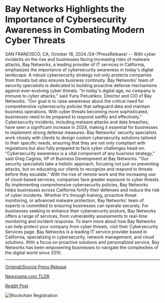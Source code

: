 # Bay Networks Highlights the Importance of Cybersecurity Awareness in Combating Modern Cyber Threats

SAN FRANCISCO, CA, October 18, 2024 /24-7PressRelease/ -- With cyber incidents on the rise and businesses facing increasing risks of malware attacks, Bay Networks, a leading provider of IT services in California, emphasizes the importance of cybersecurity awareness in today's digital landscape. A robust cybersecurity strategy not only protects companies from threats but also ensures business continuity. Bay Networks' team of security specialists is dedicated to building proactive defense mechanisms against ever-evolving cyber threats.  "In today's digital age, no company is immune to cyber attacks," said Yuriy Petushkov, Director and CIO of Bay Networks. "Our goal is to raise awareness about the critical need for comprehensive cybersecurity policies that safeguard data and maintain business operations. With cyber threats becoming more sophisticated, businesses need to be prepared to respond swiftly and effectively."  Cybersecurity incidents, including malware attacks and data breaches, have seen a significant increase in 2024, making it essential for businesses to implement strong defense measures. Bay Networks' security specialists work closely with clients to design custom cybersecurity solutions tailored to their specific needs, ensuring that they are not only compliant with regulations but also fully prepared to face cyber challenges head-on.  "Cybersecurity awareness is a vital component of any business strategy," said Greg Caginia, VP of Business Development at Bay Networks. "Our security specialists take a holistic approach, focusing not just on preventing attacks, but on educating our clients to recognize and respond to threats before they escalate."  With the rise of remote work and the increasing use of cloud-based services, companies face greater exposure to cyber threats. By implementing comprehensive cybersecurity policies, Bay Networks helps businesses across California fortify their defenses and reduce the risk of cyber incidents. Whether it's through training, proactive threat monitoring, or advanced malware protection, Bay Networks' team of experts is committed to ensuring businesses can operate securely.  For businesses seeking to enhance their cybersecurity posture, Bay Networks offers a range of services, from vulnerability assessments to real-time monitoring and incident response. To learn more about how Bay Networks can help protect your company from cyber threats, visit their Cybersecurity Services page.  Bay Networks is a leading IT service provider based in California, specializing in cybersecurity, network management, and cloud solutions. With a focus on proactive solutions and personalized service, Bay Networks has been empowering businesses to navigate the complexities of the digital world since 2010. 

---

[Original/Source Press Release](https://www.24-7pressrelease.com/press-release/515362/bay-networks-highlights-the-importance-of-cybersecurity-awareness-in-combating-modern-cyber-threats)
                    

[Newsramp.com TLDR](https://newsramp.com/curated-news/bay-networks-stresses-the-importance-of-cybersecurity-awareness-in-today-s-digital-landscape/1c57e92db9ae3f8d2d74010343d810bb) 

 



[Reddit Post](https://www.reddit.com/r/technology_press/comments/1g6cc5v/bay_networks_stresses_the_importance_of/) 



![Blockchain Registration](https://cdn.newsramp.app/24-7PressRelease/qrcode/2410/18/riftr28Z.webp)